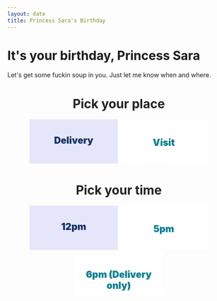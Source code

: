 ```yaml
---
layout: date
title: Princess Sara's Birthday
---
```


# It's your birthday, Princess Sara

Let's get some fuckin soup in you. Just let me know when and where.

<form id="date">
<div class="middle">
  <h1>Pick your place</h1>
  <label>
  <input type="radio" name="place" value="Delivery" checked/>
  <div class="box">
    <span>Delivery</span>
  </div>
</label>

  <label>
  <input type="radio" name="place" value="Mike's" />
  <div class="box">
    <span>Visit</span>
  </div>
</label>


<h1>Pick your time</h1>
  <label>
  <input type="radio" name="time" value="12pm" checked/>
  <div class="box">
    <span>12pm</span>
  </div>
</label>

  <label>
  <input type="radio" name="time" value="5pm" />
  <div class="box">
    <span>5pm</span>
  </div>
</label>

  <label>
  <input type="radio" name="time" value="6pm" />
  <div class="box">
    <span>6pm (Delivery only)</span>
  </div>
</label>
</div>
</form>

<div class="demo-wrap">
  <img
    class="demo-bg"
    src="/assets/img/soup.jpeg"
    alt=""
  >
</div>

<script src="https://cdn.jsdelivr.net/npm/axios/dist/axios.min.js"></script>

<script>

  function getCheckedValue( groupName ) {
    var radios = document.getElementsByName( groupName );
    for( i = 0; i < radios.length; i++ ) {
        if( radios[i].checked ) {
            return radios[i].value;
        }
    }
    return null;
}

const instance = axios.create({
  timeout: 10000,
  headers: {'Authorization': 'Bearer keybGPgYPaQmoLF7T'} //yeah I know I just put this in the clear it's gonna get invalidated in a day okay
});

const form = document.getElementById("date");

// set initial state

instance.get('https://api.airtable.com/v0/appP324ZYPLEeJcj4/Sara%20date/rechaQELbn7ef8A99').then(resp => {
  console.log(resp.data)
  if(!!resp.data.fields) {
    form.elements["place"].value = resp.data.fields["Place"];
    form.elements["time"].value = resp.data.fields["Time"];
  } else {
    alert('shit. something went wrong. tell mike.')
  }
}, err => {
  alert('shit. something went wrong. tell mike this: ' + err.message)
})

// change state with form events

form.addEventListener('change', (event) => {
  instance.patch('https://api.airtable.com/v0/appP324ZYPLEeJcj4/Sara%20date/rechaQELbn7ef8A99', {
      "fields": {
        "Name": "Birthday",
        "Place": getCheckedValue("place"),
        "Time": getCheckedValue("time")
      }
  })
});
</script>

<style>

.demo-bg {
    z-index: -1;
  opacity: 0.6;
  position: absolute;
  left: 0;
  top: -20px;
  min-width: 100%;
}

.demo-content {
  position: relative;
}

.middle {
  width: 100%;
  text-align: center;
}
.middle h1 {
  font-family: "Inter", sans-serif;
  color: #222;
}
.middle input[type=radio] {
  display: none;
}
.middle input[type=radio]:checked + .box {
  background-color: #E6E6FA;
}
.middle input[type=radio]:checked + .box span {
  color: 153266;
  transform: translateY(35px);
}
.middle input[type=radio]:checked + .box span:before {
  transform: translateY(0px);
  opacity: 1;
}
.middle .box {
  width: 200px;
  height: 100px;
  background-color: #fff;
  transition: all 250ms ease;
  will-change: transition;
  display: inline-block;
  text-align: center;
  cursor: pointer;
  position: relative;
  font-family: "Inter", sans-serif;
  font-weight: 900;
}
.middle .box:active {
  transform: translateY(10px);
}
.middle .box span {
  position: absolute;
  transform: translate(0, 40px);
  left: 0;
  right: 0;
  transition: all 300ms ease;
  font-size: 1.5em;
  user-select: none;
  color: #007e90;
}
.middle .box span:before {
  font-size: 1.2em;
  font-family: FontAwesome;
  display: block;
  transform: translateY(-80px);
  opacity: 0;
  transition: all 300ms ease-in-out;
  font-weight: normal;
  color: white;
}
.middle .front-end span:before {
  content: "";
}
.middle .back-end span:before {
  content: "";
}
.middle p {
  color: #fff;
  font-family: "Inter", sans-serif;
  font-weight: 400;
}
.middle p a {
  text-decoration: underline;
  font-weight: bold;
  color: #fff;
}
.middle p span:after {
  content: "";
  font-family: FontAwesome;
  color: yellow;
}
</style>


